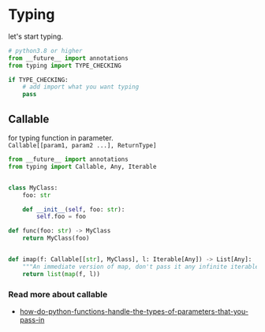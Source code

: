 # Typing

let's start typing.

```python
# python3.8 or higher
from __future__ import annotations
from typing import TYPE_CHECKING

if TYPE_CHECKING:
    # add import what you want typing
    pass
```

## Callable

for typing function in parameter.  
`Callable[[param1, param2 ...], ReturnType]`

```python
from __future__ import annotations
from typing import Callable, Any, Iterable


class MyClass:
    foo: str

    def __init__(self, foo: str):
        self.foo = foo

def func(foo: str) -> MyClass
    return MyClass(foo)


def imap(f: Callable[[str], MyClass], l: Iterable[Any]) -> List[Any]:
    """An immediate version of map, don't pass it any infinite iterables!"""
    return list(map(f, l))
```

### Read more about callable

- [how-do-python-functions-handle-the-types-of-parameters-that-you-pass-in](https://stackoverflow.com/questions/2489669/how-do-python-functions-handle-the-types-of-parameters-that-you-pass-in)